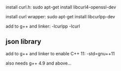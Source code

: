 
install curl.h:
sudo apt-get install libcurl4-openssl-dev

install curl wrapper:
sudo apt-get install libcurlpp-dev

add to g++ and linker:
-lcurlpp -lcurl




json library
-------------
add to g++ and linker to enable C++ 11:
-std=gnu++11

also needs g++ 4.9 and above...

